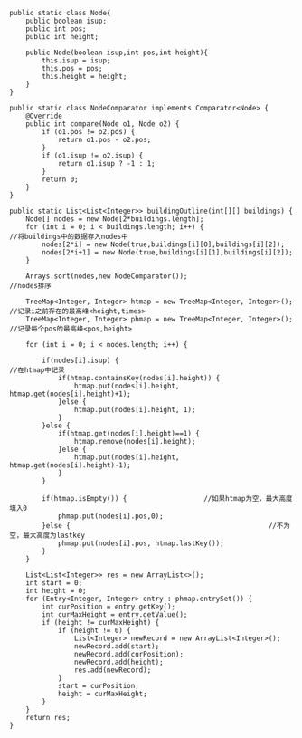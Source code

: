     public static class Node{
		public boolean isup;
		public int pos;
		public int height;
		
		public Node(boolean isup,int pos,int height){
			this.isup = isup;
			this.pos = pos;
			this.height = height;
		}
	}
	
	public static class NodeComparator implements Comparator<Node> {
		@Override
		public int compare(Node o1, Node o2) {
			if (o1.pos != o2.pos) {				
				return o1.pos - o2.pos;
			}
			if (o1.isup != o2.isup) {
				return o1.isup ? -1 : 1;
			}
			return 0;
		}
	}
	
	public static List<List<Integer>> buildingOutline(int[][] buildings) {
		Node[] nodes = new Node[2*buildings.length];
		for (int i = 0; i < buildings.length; i++) {							//将buildings中的数据存入nodes中
			nodes[2*i] = new Node(true,buildings[i][0],buildings[i][2]);
			nodes[2*i+1] = new Node(true,buildings[i][1],buildings[i][2]);
		}
		
		Arrays.sort(nodes,new NodeComparator());						//nodes排序
		
		TreeMap<Integer, Integer> htmap = new TreeMap<Integer, Integer>();		//记录i之前存在的最高峰<height,times>
		TreeMap<Integer, Integer> phmap = new TreeMap<Integer, Integer>();		//记录每个pos的最高峰<pos,height>
		
		for (int i = 0; i < nodes.length; i++) {
			
			if(nodes[i].isup) {													//在htmap中记录
				if(htmap.containsKey(nodes[i].height)) {
					htmap.put(nodes[i].height, htmap.get(nodes[i].height)+1);
				}else {
					htmap.put(nodes[i].height, 1);
				}
			}else {
				if(htmap.get(nodes[i].height)==1) {
					htmap.remove(nodes[i].height);
				}else {
					htmap.put(nodes[i].height, htmap.get(nodes[i].height)-1);
				}
			}
			
			if(htmap.isEmpty()) {					//如果htmap为空，最大高度填入0
				phmap.put(nodes[i].pos,0);
			}else {													//不为空，最大高度为lastkey
				phmap.put(nodes[i].pos, htmap.lastKey());
			}
		}
		
		List<List<Integer>> res = new ArrayList<>();
		int start = 0;
		int height = 0;
		for (Entry<Integer, Integer> entry : phmap.entrySet()) {
			int curPosition = entry.getKey();
			int curMaxHeight = entry.getValue();
			if (height != curMaxHeight) {
				if (height != 0) {
					List<Integer> newRecord = new ArrayList<Integer>();
					newRecord.add(start);
					newRecord.add(curPosition);
					newRecord.add(height);
					res.add(newRecord);
				}
				start = curPosition;
				height = curMaxHeight;
			}
		}
		return res;
	}
